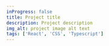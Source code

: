 ```yaml
---
inProgress: false
title: Project title
description: Project description
img_alt: project image alt text
tags: ['React', 'CSS', 'Typescript']
---
```

